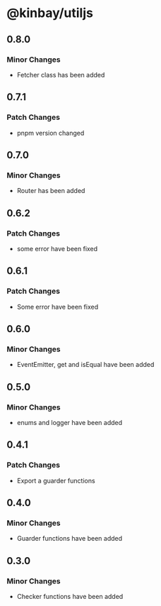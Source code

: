 # @kinbay/utiljs

## 0.8.0

### Minor Changes

- Fetcher class has been added

## 0.7.1

### Patch Changes

- pnpm version changed

## 0.7.0

### Minor Changes

- Router has been added

## 0.6.2

### Patch Changes

- some error have been fixed

## 0.6.1

### Patch Changes

- Some error have been fixed

## 0.6.0

### Minor Changes

- EventEmitter, get and isEqual have been added

## 0.5.0

### Minor Changes

- enums and logger have been added

## 0.4.1

### Patch Changes

- Export a guarder functions

## 0.4.0

### Minor Changes

- Guarder functions have been added

## 0.3.0

### Minor Changes

- Checker functions have been added
